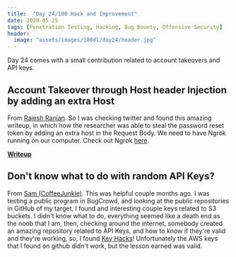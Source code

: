 ```yaml
---
title:  "Day 24/100 Hack and Improvement"
date: 2020-05-25
tags: [Penetration Testing, Hacking, Bug Bounty, Offensive Security]
header: 
  image: "assets/images/100dl/day24/header.jpg"
---
```


Day 24 comes with a small contribution related to account takeovers and API keys.  

## Account Takeover through Host header Injection by adding an extra Host

From [Rajesh Ranjan](https://twitter.com/eh_rajesh). So I was checking twitter and found this amazing writeup, in which how the researcher was able to steal the password reset token by adding an extra host in the Request Body. We need to have Ngrok running on our computer. Check out Ngrok [here](https://ngrok.com/). 

[**Writeup**](https://medium.com/@swapmaurya20/password-reset-poisoning-leading-to-account-takeover-f178f5f1de87)

## Don't know what to do with random API Keys? 

From [Sam (CoffeeJunkie)](https://twitter.com/coffeejunkiee_). This was helpful couple months ago. I was testing a public program in BugCrowd, and looking at the public repositories in GitHub of my target, I found and interesting couple keys related to S3 buckets. I didn't know what to do, everything seemed like a death end as the noob that I am, then, checking around the internet, somebody created an amazing repository related to API Keys, and how to know if they're valid and they're working, so, I found [Key Hacks](https://github.com/streaak/keyhacks)! Unfortunately the AWS keys that I found on github didn't work, but the lesson earned was valid. 